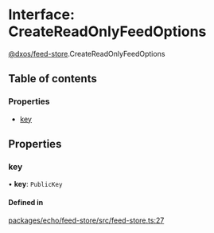 # Interface: CreateReadOnlyFeedOptions

[@dxos/feed-store](../modules/dxos_feed_store.md).CreateReadOnlyFeedOptions

## Table of contents

### Properties

- [key](dxos_feed_store.CreateReadOnlyFeedOptions.md#key)

## Properties

### key

• **key**: `PublicKey`

#### Defined in

[packages/echo/feed-store/src/feed-store.ts:27](https://github.com/dxos/dxos/blob/e3b936721/packages/echo/feed-store/src/feed-store.ts#L27)
